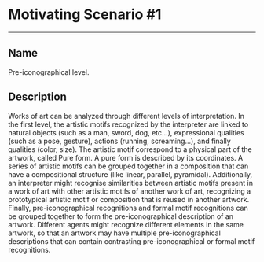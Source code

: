 # Motivating Scenario #1

***

## Name

Pre-iconographical level.

## Description

Works of art can be analyzed through different levels of interpretation. In the first level, the artistic motifs recognized by the interpreter are linked to natural objects (such as a man, sword, dog, etc...), expressional qualities (such as a pose, gesture), actions (running, screaming...), and finally qualities (color, size). The artistic motif correspond to a physical part of the artwork, called Pure form. A pure form is described by its coordinates. A series of artistic motifs can be grouped together in a composition that can have a compositional structure (like linear, parallel, pyramidal). Additionally, an interpreter might recognise similarities between artistic motifs present in a work of art with other artistic motifs of another work of art, recognizing a prototypical artistic motif or composition that is reused in another artwork. Finally, pre-iconographical recognitions and formal motif recognitions can be grouped together to form the pre-iconographical description of an artwork. Different agents might recognize different elements in the same artwork, so that an artwork may have multiple pre-iconographical descriptions that can contain contrasting pre-iconographical or formal motif recognitions.
